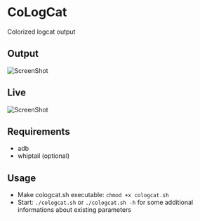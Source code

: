 # CoLogCat
Colorized logcat output


## Output
![ScreenShot](https://raw.githubusercontent.com/yafp/cologcat/master/doc/screenshots/cologcat_example_output.png)

## Live
![ScreenShot](https://raw.githubusercontent.com/yafp/cologcat/master/doc/gif/cologcat_in_action.gif)

## Requirements
* adb 
* whiptail (optional)

## Usage
* Make cologcat.sh executable: `chmod +x cologcat.sh`
* Start: `./cologcat.sh` or `./cologcat.sh -h` for some additional informations about existing parameters
